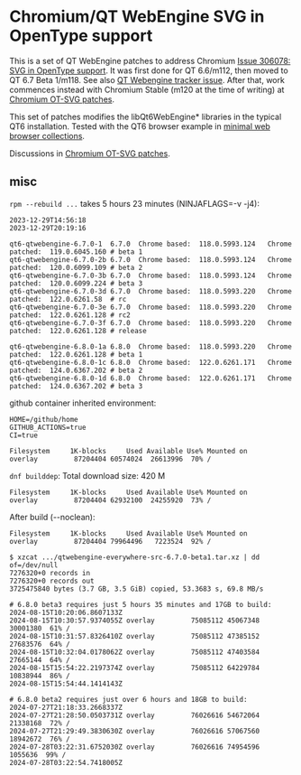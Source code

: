 # Chromium/QT WebEngine SVG in OpenType support

This is a set of QT WebEngine patches to address
Chromium [Issue 306078: SVG in OpenType support](https://bugs.chromium.org/p/chromium/issues/detail?id=306078).
It was first done for QT 6.6/m112, then moved to QT 6.7 Beta 1/m118.
See also [QT Webengine tracker issue](https://bugreports.qt.io/browse/QTBUG-120543).
After that, work commences instead with Chromium Stable
(m120 at the time of writing) at [Chromium OT-SVG patches](https://github.com/HinTak/chromium-mod-CI).

This set of patches modifies the libQt6WebEngine* libraries in the typical QT6 installation.
Tested with the QT6 browser example in [minimal web browser collections](https://github.com/HinTak/minimal-web-browsers/).

Discussions in [Chromium OT-SVG patches](https://github.com/HinTak/chromium-mod-CI).

## misc

`rpm --rebuild ...` takes 5 hours 23 minutes (NINJAFLAGS=-v -j4):

```
2023-12-29T14:56:18
2023-12-29T20:19:16
```

```
qt6-qtwebengine-6.7.0-1  6.7.0 	Chrome based:  118.0.5993.124 	Chrome patched:  119.0.6045.160 # beta 1
qt6-qtwebengine-6.7.0-2b 6.7.0 	Chrome based:  118.0.5993.124 	Chrome patched:  120.0.6099.109 # beta 2
qt6-qtwebengine-6.7.0-3b 6.7.0 	Chrome based:  118.0.5993.124 	Chrome patched:  120.0.6099.224 # beta 3
qt6-qtwebengine-6.7.0-3d 6.7.0 	Chrome based:  118.0.5993.220 	Chrome patched:  122.0.6261.58  # rc
qt6-qtwebengine-6.7.0-3e 6.7.0 	Chrome based:  118.0.5993.220 	Chrome patched:  122.0.6261.128 # rc2
qt6-qtwebengine-6.7.0-3f 6.7.0 	Chrome based:  118.0.5993.220 	Chrome patched:  122.0.6261.128 # release

qt6-qtwebengine-6.8.0-1a 6.8.0 	Chrome based:  118.0.5993.220 	Chrome patched:  122.0.6261.128 # beta 1
qt6-qtwebengine-6.8.0-1c 6.8.0 	Chrome based:  122.0.6261.171 	Chrome patched:  124.0.6367.202 # beta 2
qt6-qtwebengine-6.8.0-1d 6.8.0 	Chrome based:  122.0.6261.171 	Chrome patched:  124.0.6367.202 # beta 3
```

github container inherited environment:

```
HOME=/github/home
GITHUB_ACTIONS=true
CI=true
```

```
Filesystem     1K-blocks     Used Available Use% Mounted on
overlay         87204404 60574024  26613996  70% /
```

`dnf builddep`: Total download size: 420 M

```
Filesystem     1K-blocks     Used Available Use% Mounted on
overlay         87204404 62932100  24255920  73% /
```

After build (--noclean):

```
Filesystem     1K-blocks     Used Available Use% Mounted on
overlay         87204404 79964496   7223524  92% /
```
```
$ xzcat .../qtwebengine-everywhere-src-6.7.0-beta1.tar.xz | dd of=/dev/null
7276320+0 records in
7276320+0 records out
3725475840 bytes (3.7 GB, 3.5 GiB) copied, 53.3683 s, 69.8 MB/s
```

```
# 6.8.0 beta3 requires just 5 hours 35 minutes and 17GB to build:
2024-08-15T10:20:06.8607133Z
2024-08-15T10:30:57.9374055Z overlay         75085112 45067348  30001380  61% /
2024-08-15T10:31:57.8326410Z overlay         75085112 47385152  27683576  64% /
2024-08-15T10:32:04.0178062Z overlay         75085112 47403584  27665144  64% /
2024-08-15T15:54:22.2197374Z overlay         75085112 64229784  10838944  86% /
2024-08-15T15:54:44.1414143Z

# 6.8.0 beta2 requires just over 6 hours and 18GB to build:
2024-07-27T21:18:33.2668337Z
2024-07-27T21:28:50.0503731Z overlay         76026616 54672064  21338168  72% /
2024-07-27T21:29:49.3830630Z overlay         76026616 57067560  18942672  76% /
2024-07-28T03:22:31.6752030Z overlay         76026616 74954596   1055636  99% /
2024-07-28T03:22:54.7418005Z
```
